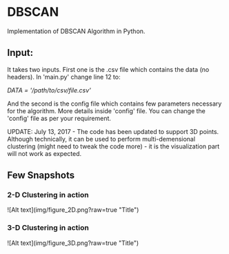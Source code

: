 DBSCAN
======

Implementation of DBSCAN Algorithm in Python.

<h2>Input:</h2>

It takes two inputs. First one is the .csv file which contains the data (no headers). In 'main.py' change line 12 to:

<i>DATA = '/path/to/csv/file.csv'</i>

And the second is the config file which contains few parameters necessary for the algorithm. More details inside 'config' file. You can change the 'config' file as per your requirement.

UPDATE: July 13, 2017 - The code has been updated to support 3D points. Although technically, it can be used to perform multi-demensional clustering (might need to tweak the code more) - it is the visualization part will not work as expected.

<h2>Few Snapshots</h2>

<h3>2-D Clustering in action</h3>
![Alt text](img/figure_2D.png?raw=true "Title")

<h3>3-D Clustering in action</h3>
![Alt text](img/figure_3D.png?raw=true "Title")






